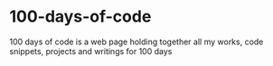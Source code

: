 # 100-days-of-code
100 days of code is a web page holding together all my works, code snippets, projects and writings for 100 days
